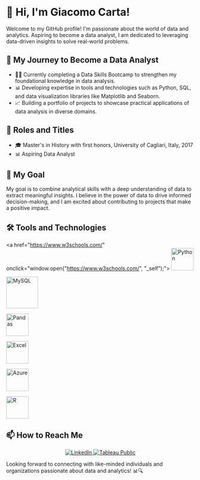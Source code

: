 # 👋 Hi, I'm Giacomo Carta!

Welcome to my GitHub profile! I'm passionate about the world of data and analytics. Aspiring to become a data analyst, I am dedicated to leveraging data-driven insights to solve real-world problems.

## 🚀 My Journey to Become a Data Analyst

- 👨‍💻 Currently completing a Data Skills Bootcamp to strengthen my foundational knowledge in data analysis.
- 📊 Developing expertise in tools and technologies such as Python, SQL, and data visualization libraries like Matplotlib and Seaborn.
- 📈 Building a portfolio of projects to showcase practical applications of data analysis in diverse domains.

## 💼 Roles and Titles

- 🎓 Master's in History with first honors, University of Cagliari, Italy, 2017
- 📊 Aspiring Data Analyst

## 🌟 My Goal

My goal is to combine analytical skills with a deep understanding of data to extract meaningful insights. I believe in the power of data to drive informed decision-making, and I am excited about contributing to projects that make a positive impact.

## 🛠️ Tools and Technologies

<p align="center"> 

<a href="https://www.w3schools.com/" onclick="window.open("https://www.w3schools.com/", "_self");"> <img src="https://www.python.org/static/community_logos/python-logo.png" alt="Python" height="60"/> </a> 

<a href="#" target="_blank"> <img src="https://www.mysql.com/common/logos/logo-mysql-170x115.png" alt="MySQL" height="85"/> </a> 

<a href="#" target="_blank"> <img src="https://upload.wikimedia.org/wikipedia/commons/thumb/e/ed/Pandas_logo.svg/2560px-Pandas_logo.svg.png" alt="Pandas" height="60"/> </a> 

<a href="#" target="_blank"> <img src="https://upload.wikimedia.org/wikipedia/commons/thumb/3/34/Microsoft_Office_Excel_%282019%E2%80%93present%29.svg/512px-Microsoft_Office_Excel_%282019%E2%80%93present%29.svg.png" alt="Excel" height="60"/> </a> 

<a href="#" target="_blank"> <img src="https://upload.wikimedia.org/wikipedia/commons/thumb/a/a8/Microsoft_Azure_Logo.svg/187px-Microsoft_Azure_Logo.svg.png" alt="Azure" height="60"/> </a> 

<a href="#" target="_blank"> <img src="https://www.r-project.org/logo/Rlogo.png" alt="R" height="60"/> </a> 

 

</p> 

## 📫 How to Reach Me

<p align="center">
    <a href="https://www.linkedin.com/in/giacomo-carta-a49986160/">
        <img src="https://img.shields.io/badge/LinkedIn-0077B5?style=for-the-badge&logo=LinkedIn" alt="LinkedIn"/>
    </a>
    <a href="https://public.tableau.com/app/profile/giacomo.carta/vizzes">
        <img src="https://img.shields.io/badge/Tableau-Public-0077B5?style=for-the-badge&logo=Tableau" alt="Tableau Public"/>
    </a>
</p>

Looking forward to connecting with like-minded individuals and organizations passionate about data and analytics! 📊🔍
